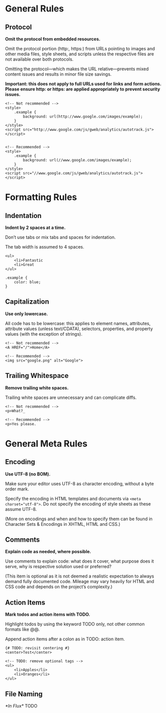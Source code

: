 General Rules
=============

Protocol
--------
**Omit the protocol from embedded resources.**

Omit the protocol portion (http:, https:) from URLs pointing to images and other media files, style sheets, and scripts unless the respective files are not available over both protocols.

Omitting the protocol—which makes the URL relative—prevents mixed content issues and results in minor file size savings.

**Important: this does not apply to full URLs used for links and form actions. Please ensure http: or https: are applied appropriately to prevent security issues.**

	<!-- Not recommended -->
	<style>
		.example {
			background: url(http://www.google.com/images/example);
		}
	</style>
	<script src="http://www.google.com/js/gweb/analytics/autotrack.js"></script>


	<!-- Recommended -->
	<style>
		.example {
			background: url(//www.google.com/images/example);
		}
	</style>
	<script src="//www.google.com/js/gweb/analytics/autotrack.js"></script>



Formatting Rules
================

Indentation
-----------
**Indent by 2 spaces at a time.**

Don’t use tabs or mix tabs and spaces for indentation.

The tab width is assumed to 4 spaces.

	<ul>
		<li>Fantastic
		<li>Great
	</ul>

	.example {
		color: blue;
	}


Capitalization
--------------
**Use only lowercase.**

All code has to be lowercase: this applies to element names, attributes, attribute values (unless text/CDATA), selectors, properties, and property values (with the exception of strings).

	<!-- Not recommended -->
	<A HREF="/">Home</A>

	<!-- Recommended -->
	<img src="google.png" alt="Google">


Trailing Whitespace
-------------------
**Remove trailing white spaces.**

Trailing white spaces are unnecessary and can complicate diffs.

	<!-- Not recommended -->
	<p>What?_

	<!-- Recommended -->
	<p>Yes please.


General Meta Rules
==================

Encoding
--------
**Use UTF-8 (no BOM).**

Make sure your editor uses UTF-8 as character encoding, without a byte order mark.

Specify the encoding in HTML templates and documents via `<meta charset="utf-8">`. Do not specify the encoding of style sheets as these assume UTF-8.

(More on encodings and when and how to specify them can be found in Character Sets & Encodings in XHTML, HTML and CSS.)


Comments
--------
**Explain code as needed, where possible.**

Use comments to explain code: what does it cover, what purpose does it serve, why is respective solution used or preferred?

(This item is optional as it is not deemed a realistic expectation to always demand fully documented code. Mileage may vary heavily for HTML and CSS code and depends on the project’s complexity.)


Action Items
------------
**Mark todos and action items with TODO.**

Highlight todos by using the keyword TODO only, not other common formats like @@.

Append action items after a colon as in TODO: action item.

	{# TODO: revisit centering #}
	<center>Test</center>

	<!-- TODO: remove optional tags -->
	<ul>
		<li>Apples</li>
		<li>Oranges</li>
	</ul>


File Naming
-----------
*\*In Flux\** TODO

